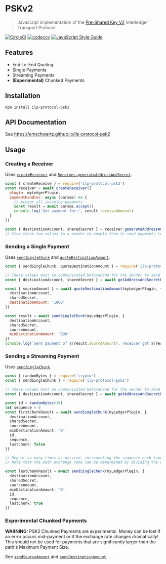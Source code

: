 # PSKv2
> Javascript implementation of the [Pre-Shared Key V2](https://github.com/interledger/rfcs/pull/351) Interledger Transport Protocol.

[![CircleCI](https://circleci.com/gh/emschwartz/ilp-protocol-psk2.svg?style=shield)](https://circleci.com/gh/emschwartz/ilp-protocol-psk2)
[![codecov](https://codecov.io/gh/emschwartz/ilp-protocol-psk2/branch/master/graph/badge.svg)](https://codecov.io/gh/emschwartz/ilp-protocol-psk2)
[![JavaScript Style Guide](https://img.shields.io/badge/code_style-standard-brightgreen.svg)](https://standardjs.com)

## Features

- End-to-End Quoting
- Single Payments
- Streaming Payments
- **(Experimental)** Chunked Payments

## Installation

```shell
npm install ilp-protocol-psk2
```

## API Documentation

See https://emschwartz.github.io/ilp-protocol-psk2

## Usage

### Creating a Receiver

Uses [`createReceiver`](https://emschwartz.github.io/ilp-protocol-psk2/modules/_receiver_.html#createreceiver) and [`Receiver.generateAddressAndSecret`](https://emschwartz.github.io/ilp-protocol-psk2/classes/_receiver_.receiver.html#generateaddressandsecret).

```js
const { createReceive } = require('ilp-protocol-psk2')
const receiver = await createReceiver({
  plugin: myLedgerPlugin,
  paymentHandler: async (params) => {
    // Accept all incoming payments
    const result = await params.accept()
    console.log('Got payment for:', result.receivedAmount)
  }
})

const { destinationAccount, sharedSecret } = receiver.generateAddressAndSecret()
// Give these two values to a sender to enable them to send payments to this Receiver
```

### Sending a Single Payment

Uses [`sendSingleChunk`](https://emschwartz.github.io/ilp-protocol-psk2/modules/_sender_.html#sendsinglechunk) and [`quoteDestinationAmount`](https://emschwartz.github.io/ilp-protocol-psk2/modules/_sender_.html#quotedestinationamount).

```js
const { sendSingleChunk, quoteDestinationAmount } = require('ilp-protocol-psk2')

// These values must be communicated beforehand for the sender to send a payment
const { destinationAccount, sharedSecret } = await getAddressAndSecretFromReceiver()

const { sourceAmount } = await quoteDestinationAmount(myLedgerPlugin, {
  destinationAccount,
  sharedSecret,
  destinationAmount: '1000'
})

const result = await sendSingleChunk(myLedgerPlugin, {
  destinationAccount,
  sharedSecret,
  sourceAmount,
  minDestinationAmount: '999'
})
console.log(`Sent payment of ${result.sourceAmount}, receiver got ${result.destinationAmount}`)
```

### Sending a Streaming Payment

Uses [`sendSingleChunk`](https://emschwartz.github.io/ilp-protocol-psk2/modules/_sender_.html#sendsinglechunk).

```typescript
const { randomBytes } = require('crypto')
const { sendSingleChunk } = require('ilp-protocol-psk2')

// These values must be communicated beforehand for the sender to send a payment
const { destinationAccount, sharedSecret } = await getAddressAndSecretFromReceiver()

const id = randomBytes(16)
let sequence = 0
const firstChunkResult = await sendSingleChunk(myLedgerPlugin, {
  destinationAccount,
  sharedSecret,
  sourceAmount,
  minDestinationAmount: '0',
  id,
  sequence,
  lastChunk: false
})

// Repeat as many times as desired, incrementing the sequence each time
// Note that the path exchange rate can be determined by dividing the destination amount returned by the chunk amount sent

const lastChunkResult = await sendSingleChunk(myLedgerPlugin, {
  destinationAccount,
  sharedSecret,
  sourceAmount,
  minDestinationAmount: '0',
  id,
  sequence,
  lastChunk: true
})
```

### Experimental Chunked Payments

**WARNING:** PSK2 Chunked Payments are experimental. Money can be lost if an error occurs mid-payment or if the exchange rate changes dramatically! This should not be used for payments that are significantly larger than the path's Maximum Payment Size.

See [`sendSourceAmount`](https://emschwartz.github.io/ilp-protocol-psk2/modules/_sender_.html#sendsourceamount) and [`sendDestinationAmount`](https://emschwartz.github.io/ilp-protocol-psk2/modules/_sender_.html#senddestinationamount).